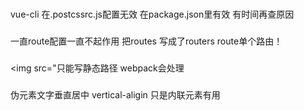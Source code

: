 ###
vue-cli 在.postcssrc.js配置无效
在package.json里有效
有时间再查原因

###
一直route配置一直不起作用
把routes 写成了routers   route单个路由！

###
<img  src="只能写静态路径
webpack会处理

###
伪元素文字垂直居中
vertical-aligin 只是内联元素有用





